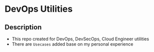 # DevOps Utilities

## Description

- This repo created for DevOps, DevSecOps, Cloud Engineer utilities
- There are `Usecases` added base on my personal experience
